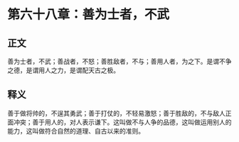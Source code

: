 # 第六十八章：善为士者，不武

## 正文
善为士者，不武；善战者，不怒；善胜敌者，不与；善用人者，为之下。是谓不争之德，是谓用人之力，是谓配天古之极。

## 释义
善于做将帅的，不逞其勇武；善于打仗的，不轻易激怒；善于胜敌的，不与敌人正面冲突；善于用人的，对人表示谦下。这叫做不与人争的品德，这叫做运用别人的能力，这叫做符合自然的道理、自古以来的准则。